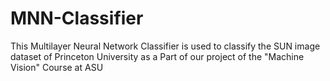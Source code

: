# MNN-Classifier
This Multilayer Neural Network Classifier is used to classify the SUN image dataset of Princeton University as a Part of  our project of the "Machine Vision" Course at ASU
